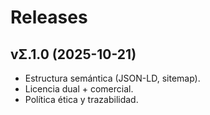 # Releases
## vΣ.1.0 (2025-10-21)
- Estructura semántica (JSON-LD, sitemap).
- Licencia dual + comercial.
- Política ética y trazabilidad.
